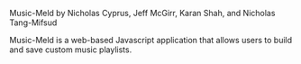 Music-Meld
by Nicholas Cyprus, Jeff McGirr, Karan Shah, and Nicholas Tang-Mifsud

Music-Meld is a web-based Javascript application that allows users to build and
save custom music playlists.
